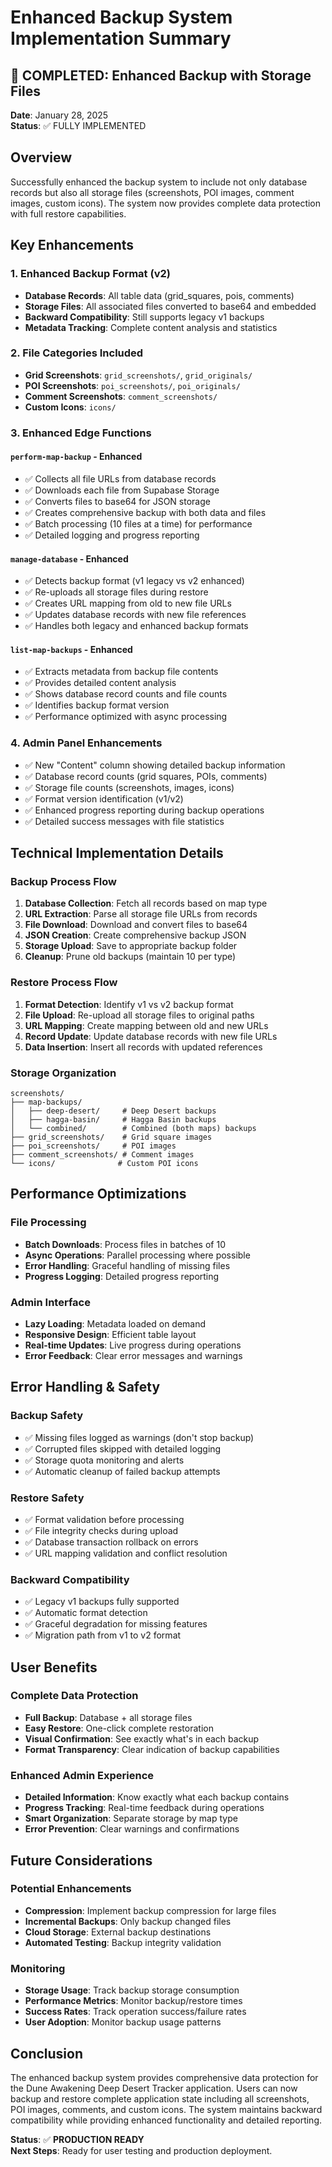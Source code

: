 # Enhanced Backup System Implementation Summary

## 🎉 **COMPLETED**: Enhanced Backup with Storage Files

**Date**: January 28, 2025  
**Status**: ✅ FULLY IMPLEMENTED

## Overview

Successfully enhanced the backup system to include not only database records but also all storage files (screenshots, POI images, comment images, custom icons). The system now provides complete data protection with full restore capabilities.

## Key Enhancements

### 1. **Enhanced Backup Format (v2)**
- **Database Records**: All table data (grid_squares, pois, comments)
- **Storage Files**: All associated files converted to base64 and embedded
- **Backward Compatibility**: Still supports legacy v1 backups
- **Metadata Tracking**: Complete content analysis and statistics

### 2. **File Categories Included**
- **Grid Screenshots**: `grid_screenshots/`, `grid_originals/`
- **POI Screenshots**: `poi_screenshots/`, `poi_originals/`
- **Comment Screenshots**: `comment_screenshots/`
- **Custom Icons**: `icons/`

### 3. **Enhanced Edge Functions**

#### **`perform-map-backup`** - Enhanced
- ✅ Collects all file URLs from database records
- ✅ Downloads each file from Supabase Storage
- ✅ Converts files to base64 for JSON storage
- ✅ Creates comprehensive backup with both data and files
- ✅ Batch processing (10 files at a time) for performance
- ✅ Detailed logging and progress reporting

#### **`manage-database`** - Enhanced  
- ✅ Detects backup format (v1 legacy vs v2 enhanced)
- ✅ Re-uploads all storage files during restore
- ✅ Creates URL mapping from old to new file URLs
- ✅ Updates database records with new file references
- ✅ Handles both legacy and enhanced backup formats

#### **`list-map-backups`** - Enhanced
- ✅ Extracts metadata from backup file contents
- ✅ Provides detailed content analysis
- ✅ Shows database record counts and file counts
- ✅ Identifies backup format version
- ✅ Performance optimized with async processing

### 4. **Admin Panel Enhancements**
- ✅ New "Content" column showing detailed backup information
- ✅ Database record counts (grid squares, POIs, comments)
- ✅ Storage file counts (screenshots, images, icons)
- ✅ Format version identification (v1/v2)
- ✅ Enhanced progress reporting during backup operations
- ✅ Detailed success messages with file statistics

## Technical Implementation Details

### **Backup Process Flow**
1. **Database Collection**: Fetch all records based on map type
2. **URL Extraction**: Parse all storage file URLs from records
3. **File Download**: Download and convert files to base64
4. **JSON Creation**: Create comprehensive backup JSON
5. **Storage Upload**: Save to appropriate backup folder
6. **Cleanup**: Prune old backups (maintain 10 per type)

### **Restore Process Flow**
1. **Format Detection**: Identify v1 vs v2 backup format
2. **File Upload**: Re-upload all storage files to original paths
3. **URL Mapping**: Create mapping between old and new URLs
4. **Record Update**: Update database records with new file URLs
5. **Data Insertion**: Insert all records with updated references

### **Storage Organization**
```
screenshots/
├── map-backups/
│   ├── deep-desert/     # Deep Desert backups
│   ├── hagga-basin/     # Hagga Basin backups
│   └── combined/        # Combined (both maps) backups
├── grid_screenshots/    # Grid square images
├── poi_screenshots/     # POI images
├── comment_screenshots/ # Comment images
└── icons/              # Custom POI icons
```

## Performance Optimizations

### **File Processing**
- **Batch Downloads**: Process files in batches of 10
- **Async Operations**: Parallel processing where possible
- **Error Handling**: Graceful handling of missing files
- **Progress Logging**: Detailed progress reporting

### **Admin Interface**
- **Lazy Loading**: Metadata loaded on demand
- **Responsive Design**: Efficient table layout
- **Real-time Updates**: Live progress during operations
- **Error Feedback**: Clear error messages and warnings

## Error Handling & Safety

### **Backup Safety**
- ✅ Missing files logged as warnings (don't stop backup)
- ✅ Corrupted files skipped with detailed logging
- ✅ Storage quota monitoring and alerts
- ✅ Automatic cleanup of failed backup attempts

### **Restore Safety**
- ✅ Format validation before processing
- ✅ File integrity checks during upload
- ✅ Database transaction rollback on errors
- ✅ URL mapping validation and conflict resolution

### **Backward Compatibility**
- ✅ Legacy v1 backups fully supported
- ✅ Automatic format detection
- ✅ Graceful degradation for missing features
- ✅ Migration path from v1 to v2 format

## User Benefits

### **Complete Data Protection**
- **Full Backup**: Database + all storage files
- **Easy Restore**: One-click complete restoration
- **Visual Confirmation**: See exactly what's in each backup
- **Format Transparency**: Clear indication of backup capabilities

### **Enhanced Admin Experience**
- **Detailed Information**: Know exactly what each backup contains
- **Progress Tracking**: Real-time feedback during operations
- **Smart Organization**: Separate storage by map type
- **Error Prevention**: Clear warnings and confirmations

## Future Considerations

### **Potential Enhancements**
- **Compression**: Implement backup compression for large files
- **Incremental Backups**: Only backup changed files
- **Cloud Storage**: External backup destinations
- **Automated Testing**: Backup integrity validation

### **Monitoring**
- **Storage Usage**: Track backup storage consumption
- **Performance Metrics**: Monitor backup/restore times
- **Success Rates**: Track operation success/failure rates
- **User Adoption**: Monitor backup usage patterns

## Conclusion

The enhanced backup system provides comprehensive data protection for the Dune Awakening Deep Desert Tracker application. Users can now backup and restore complete application state including all screenshots, POI images, comments, and custom icons. The system maintains backward compatibility while providing enhanced functionality and detailed reporting.

**Status**: ✅ **PRODUCTION READY**  
**Next Steps**: Ready for user testing and production deployment. 
